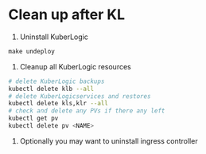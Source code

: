 # Clean up after KL

1. Uninstall KuberLogic

```jsx
make undeploy
```

1. Cleanup all KuberLogic resources

```bash
# delete KuberLogic backups
kubectl delete klb --all
# delete KuberLogicservices and restores
kubectl delete kls,klr --all
# check and delete any PVs if there any left
kubectl get pv
kubectl delete pv <NAME>
```

1. Optionally you may want to uninstall ingress controller